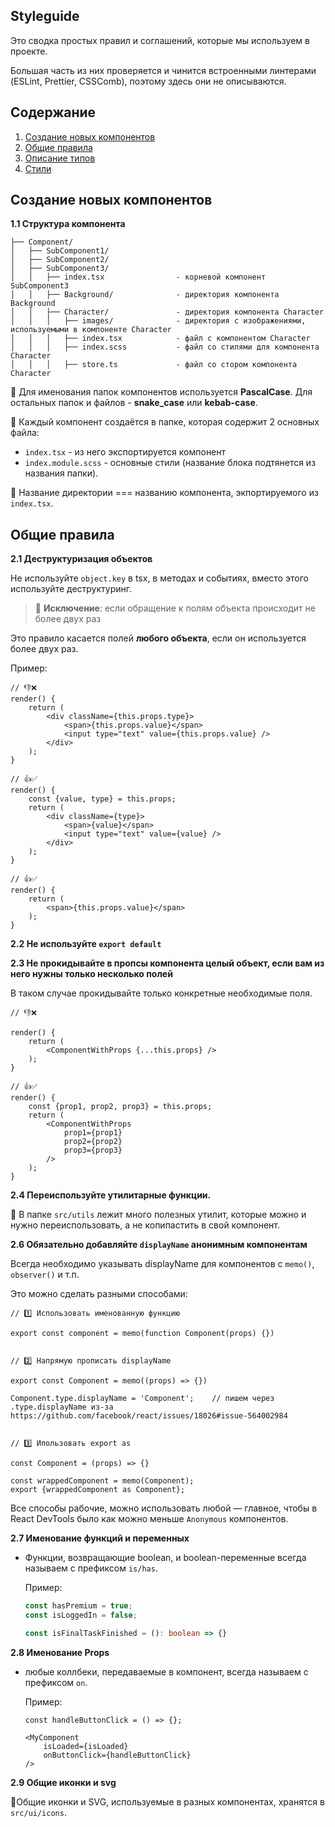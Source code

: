 ## Styleguide

Это сводка простых правил и соглашений, которые мы используем в проекте.

Большая часть из них проверяется и чинится встроенными линтерами (ESLint, Prettier, CSSComb), поэтому здесь они не описываются.


## Содержание
1. [Создание новых компонентов](#Создание-новых-компонентов)
1. [Общие правила](#Общие-правила)
1. [Описание типов](#Типы)
1. [Стили](#Стили)


## Создание новых компонентов
**1.1 Структура компонента**
```
├── Component/
│   ├── SubComponent1/
│   ├── SubComponent2/
│   ├── SubComponent3/
│   │   ├── index.tsx                - корневой компонент SubComponent3
│   │   ├── Background/              - директория компонента Background
│   │   ├── Character/               - директория компонента Character
│   │   │   ├── images/              - директория с изображениями, используемыми в компоненте Character 
│   │   │   ├── index.tsx            - файл с компонентом Character
│   │   │   ├── index.scss           - файл со стилями для компонента Character
│   │   │   ├── store.ts             - файл со стором компонента Character
```
📌 Для именования папок компонентов используется **PascalCase**.
Для остальных папок и файлов - **snake_case** или **kebab-case**.

📌 Каждый компонент создаётся в папке, которая содержит 2 основных файла:

- `index.tsx` - из него экспортируется компонент
- `index.module.scss` - основные стили (название блока подтянется из названия папки).

📌 Название директории === названию компонента, экпортируемого из `index.tsx`.

## Общие правила
**2.1 Деструктуризация объектов**

Не используйте `object.key` в tsx, в методах и событиях,
вместо этого используйте деструктуринг.

>📌 **Исключение**: если обращение к полям объекта происходит не более двух раз

Это правило касается полей **любого объекта**, если он используется более двух раз.

Пример:
```tsx
// 👎❌
render() {
    return (
        <div className={this.props.type}>
            <span>{this.props.value}</span>
            <input type="text" value={this.props.value} />
        </div>
    );
}

// 👍✅
render() {
    const {value, type} = this.props;
    return (
        <div className={type}>
            <span>{value}</span>
            <input type="text" value={value} />
        </div>
    );
}

// 👍✅
render() {
    return (
        <span>{this.props.value}</span>
    );
}
```
**2.2 Не используйте `export default`**

**2.3 Не прокидывайте в пропсы компонента целый объект, если вам из него нужны только несколько полей**

В таком случае прокидывайте только конкретные необходимые поля.

```tsx
// 👎❌

render() {
    return (
        <ComponentWithProps {...this.props} />
    );
}

// 👍✅
render() {
    const {prop1, prop2, prop3} = this.props;
    return (
        <ComponentWithProps
            prop1={prop1}
            prop2={prop2}
            prop3={prop3}
        />
    );
}
```

**2.4 Переиспользуйте утилитарные функции.**

📌 В папке `src/utils` лежит много полезных утилит, которые можно и нужно переиспользовать, а не копипастить в свой компонент.


**2.6 Обязательно добавляйте `displayName` анонимным компонентам**

Всегда необходимо указывать displayName для компонентов с `memo()`, `observer()` и т.п.

Это можно сделать разными способами:

```
// 1️⃣ Использовать именованную функцию 

export const component = memo(function Component(props) {})


// 2️⃣ Напрямую прописать displayName

export const Component = memo((props) => {})

Component.type.displayName = 'Component';    // пишем через .type.displayName из-за https://github.com/facebook/react/issues/18026#issue-564002984


// 3️⃣ Ипользовать export as

const Component = (props) => {}

const wrappedComponent = memo(Component);
export {wrappedComponent as Component};
```

Все способы рабочие, можно использовать любой — главное, чтобы в React DevTools было как можно меньше `Аnonymous` компонентов.


**2.7 Именование функций и переменных**

- Функции, возвращающие boolean, и boolean-переменные всегда называем с префиксом `is/has`.

  Пример:
    ```ts
    const hasPremium = true;
    const isLoggedIn = false;
    
    const isFinalTaskFinished = (): boolean => {}
    ```

**2.8 Именование Props**

- любые коллбеки, передаваемые в компонент, всегда называем с префиксом `on`.

  Пример:
    ```tsx
    const handleButtonClick = () => {};
    
    <MyComponent
        isLoaded={isLoaded}
        onButtonClick={handleButtonClick} 
    />
    ```

**2.9 Общие иконки и svg**

🔆Общие иконки и SVG, используемые в разных компонентах, хранятся в `src/ui/icons`.
